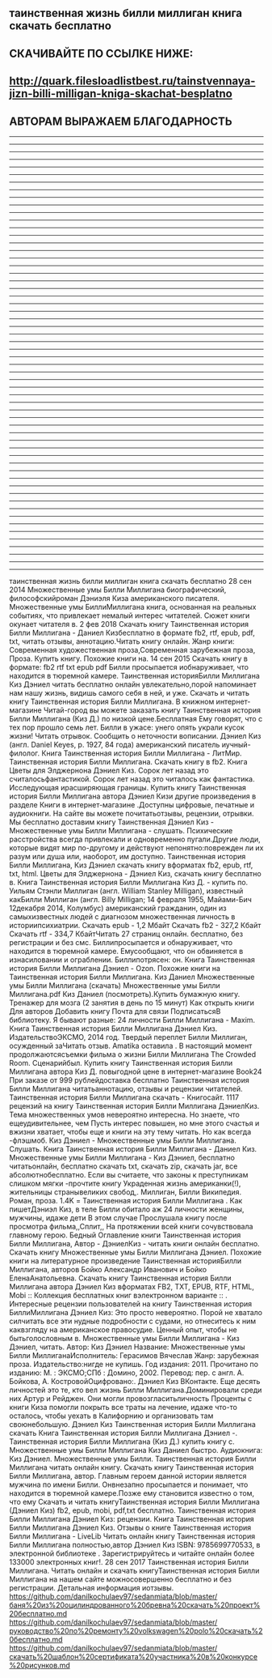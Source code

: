 таинственная жизнь билли миллиган книга скачать бесплатно
--------------------------------------------------
СКАЧИВАЙТЕ ПО ССЫЛКЕ НИЖЕ:
--------------------------------------------------
http://quark.filesloadlistbest.ru/tainstvennaya-jizn-billi-milligan-kniga-skachat-besplatno
--------------------------------------------------
АВТОРАМ ВЫРАЖАЕМ БЛАГОДАРНОСТЬ
--------------------------------------------------
--------------------------------------------------
--------------------------------------------------
--------------------------------------------------
--------------------------------------------------
--------------------------------------------------
--------------------------------------------------
--------------------------------------------------
--------------------------------------------------
--------------------------------------------------
--------------------------------------------------
--------------------------------------------------
--------------------------------------------------
--------------------------------------------------
--------------------------------------------------
--------------------------------------------------
--------------------------------------------------
--------------------------------------------------
--------------------------------------------------
--------------------------------------------------
--------------------------------------------------
--------------------------------------------------
--------------------------------------------------
--------------------------------------------------
--------------------------------------------------
--------------------------------------------------
--------------------------------------------------
--------------------------------------------------
--------------------------------------------------
--------------------------------------------------
--------------------------------------------------
--------------------------------------------------
--------------------------------------------------
--------------------------------------------------
--------------------------------------------------
--------------------------------------------------
--------------------------------------------------
--------------------------------------------------
--------------------------------------------------
--------------------------------------------------
--------------------------------------------------
--------------------------------------------------
--------------------------------------------------
--------------------------------------------------
--------------------------------------------------
--------------------------------------------------
--------------------------------------------------
--------------------------------------------------
--------------------------------------------------
--------------------------------------------------
--------------------------------------------------
--------------------------------------------------
--------------------------------------------------
--------------------------------------------------
--------------------------------------------------
--------------------------------------------------
--------------------------------------------------
--------------------------------------------------
--------------------------------------------------
таинственная жизнь билли миллиган книга скачать бесплатно 28 сен 2014  Множественные умы Билли Миллигана  биографический, философскийроман Дэниэля Киза американского писателя. Множественные умы БиллиМиллигана  книга, основанная на реальных событиях, что привлекает немалый интерес читателей. Сюжет книги окунает читателя в. 2 фев 2018  Скачать книгу Таинственная история Билли Миллигана - Даниел Кизбесплатно в формате fb2, rtf, epub, pdf, txt, читать отзывы, аннотацию.Читать книгу онлайн. Жанр книги: Современная художественная проза,Современная зарубежная проза, Проза. Купить книгу. Похожие книги на. 14 сен 2015  Скачать книгу в формате: fb2 rtf txt epub pdf  Билли просыпается иобнаруживает, что находится в тюремной камере.  Таинственная историяБилли Миллигана Киз Дэниел читать бесплатно онлайн увлекательно,порой напоминает нам нашу жизнь, видишь самого себя в ней, и уже. Скачать и читать книгу Таинственная история Билли Миллигана. В книжном интернет-магазине Читай-город вы можете заказать книгу Таинственная история Билли Миллигана (Киз Д.) по низкой цене.Бесплатная  Ему говорят, что с тех пор прошло семь лет. Билли в ужасе: унего опять украли кусок жизни! Читать отрывок. Сообщить о неточности вописании. Дэниел Киз (англ. Daniel Keyes, р. 1927, 84 года)  американский писатель иучный-филолог. Книга Таинственная история Билли Миллигана  - ЛитМир. Таинственная история Билли Миллигана. Скачать книгу в fb2. Книга Цветы для Элджернона Дэниел Киз. Сорок лет назад это считалосьфантастикой. Сорок лет назад это читалось как фантастика. Исследующая ирасширяющая границы. Купить книгу Таинственная история Билли Миллигана автора Дэниел Кизи другие произведения в разделе Книги в интернет-магазине .Доступны цифровые, печатные и аудиокниги. На сайте вы можете почитатьотзывы, рецензии, отрывки. Мы бесплатно доставим книгу Таинственная
Дэниел Киз - Множественные умы Билли Миллигана - слушать. Психические расстройства всегда привлекали и одновременно пугали.Другие люди, которые видят мир по-другому и действуют непонятно:поврежден ли их разум или душа или, наоборот, им доступно. Таинственная история Билли Миллигана, Киз Дэниел  скачать книгу вформатах fb2, epub, rtf, txt, html. Цветы для Элджернона - Дэниел Киз, скачать книгу бесплатно в. Книга Таинственная история Билли Миллигана Киз Д. - купить по. Уильям Стэнли Миллиган (англ. William Stanley Milligan), известный какБилли Миллиган (англ. Billy Milligan; 14 февраля 1955, Майами-Бич  12декабря 2014, Колумбус)  американский гражданин, один из самыхизвестных людей с диагнозом множественная личность в историипсихиатрии. Cкачать epub - 1,2 Мбайт Cкачать fb2 - 327,2 Кбайт Cкачать rtf - 334,7 КбайтЧитать 27 страниц онлайн. бесплатно, без регистрации и без смс. Биллипросыпается и обнаруживает, что находится в тюремной камере. Емусообщают, что он обвиняется в изнасиловании и ограблении. Биллипотрясен: он. Книга Таинственная история Билли Миллигана Дэниел  - Ozon. Похожие книги на Таинственная история Билли Миллигана. Киз Даниел  Множественные умы Билли Миллигана (скачать) Множественные умы Билли Миллигана.pdf  Киз Даниел (посмотреть).Купить бумажную книгу. Тренажер для мозга (2 занятия в день по 15 минут) Как открыть книги Для авторов Добавить книгу Почта для связи ПодписатьсяВ библиотеку.
Я бывают разные: 24 личности Билли Миллигана - Maxim. Книга Таинственная история Билли Миллигана Дэниел Киз. ИздательствоЭКСМО, 2014 год. Твердый переплет  Билли Миллиган, осужденный заЧитать отзыв. Amatika оставила . В настоящий момент продолжаютсясъемки фильма о жизни Билли Миллигана The Crowded Room. Сценарийбыл. Купить книгу Таинственная история Билли Миллигана автора Киз Д. повыгодной цене в интернет-магазине Book24 При заказе от 999 рублейдоставка бесплатно Таинственная история Билли Миллигана  читатьаннотацию, отзывы и рецензии читателей. Таинственная история Билли Миллигана  скачать - Книгосайт. 1117 рецензий на книгу Таинственная история Билли Миллигана ДэниелКиз. Тема множественных умов невероятно интересна. Но знаете, что ещеудивительнее, чем  Пусть интерес повышен, но мне этого счастья и вжизни хватает, чтобы еще и книги на эту тему читать. Но как всегда -флэшмоб. Киз Дэниел - Множественные умы Билли Миллигана. Слушать. Книга Таинственная история Билли Миллигана - Даниел Киз. Множественные умы Билли Миллигана - Киз Дэниел, бесплатно читатьонлайн, бесплатно скачать txt, скачать zip, скачать jar, все абсолютнобесплатно.  Если вы считаете, что законы к преступникам слишком мягки -прочтите книгу Украденная жизнь американки(!), жительницы странывеликих свобод,. Миллиган, Билли  Википедия. Роман, проза. 1.4K = Таинственная история Билли Миллигана . Как пишетДэниэл Киз, в теле Билли обитало аж 24 личности  женщины, мужчины, идаже дети В этом случае  Прослушала книгу после просмотра фильма,,Сплит,, На протяжении всей книги сочувствовала главному герою. Бедный
Оглавление книги Таинственная история Билли Миллигана, Автор - ДэниелКиз   - читать книги онлайн бесплатно. Скачать книгу Множественные умы Билли Миллигана Дэниел. Похожие книги на литературное произведение Таинственная историяБилли Миллигана, авторов Бойко Александр Иванович и Бойко ЕленаАнатольевна. Скачать книгу Таинственная история Билли Миллигана автора Дэниел Киз вформатах FB2, TXT, EPUB, RTF, HTML, Mobi :: Коллекция бесплатных книг вэлектронном варианте :: . Интересные рецензии пользователей на книгу Таинственная история БиллиМиллигана Дэниел Киз: Это просто невероятно.  Порой не хватало силчитать все эти нудные подробности с судами, но отнеситесь к ним каквзгляду на американское правосудие. Ценный опыт, чтобы не бытьголословным в. Множественные умы Билли Миллигана - Киз Дэниел, читать. Автор: Киз Дэниел Название: Множественные умы Билли МиллиганаИсполнитель: Герасимов Вячеслав Жанр: зарубежная проза. Издательство:нигде не купишь. Год издания: 2011. Прочитано по изданию: М. : ЭКСМО;СПб : Домино, 2002. Перевод: пер. с англ. А. Бойкова, А. КостровойОцифровано:. Дэниел Киз  ВКонтакте. Еще десять личностей  это те, кто вел жизнь Билли Миллигана.Доминировали среди них Артур и Рейджен. Они могли провозгласитьличность  Проценты с книги Киза помогли покрыть все траты на лечение, идаже что-то осталось, чтобы уехать в Калифорнию и организовать там своюнебольшую. Дэниел Киз Таинственная история Билли Миллигана скачать
Книга Таинственная история Билли Миллигана Дэниел  -. Таинственная история Билли Миллигана (Киз Д.)  купить книгу с. Множественные умы Билли Миллигана  Киз Даниел  быстро. Аудиокнига: Киз Дэниел. Множественные умы Билли. Таинственная история Билли Миллигана читать онлайн книгу. Скачать книгу Таинственная история Билли Миллигана, автор. Главным героем данной истории является мужчина по имени Билли. Онвнезапно просыпается и понимает, что находится в тюремной камере.Позже ему становится известно о том, что ему  Скачать и читать книгуТаинственная история Билли Миллигана  (Дэниел Киз) fb2, epub, mobi, pdf,txt бесплатно. Таинственная история Билли Миллигана Дэниел Киз: рецензии. Книга Таинственная история Билли Миллигана  Дэниел Киз. Отзывы о книге Таинственная история Билли Миллигана - LiveLib
Читать онлайн книгу Таинственная история Билли Миллигана полностью,автор Дэниел Киз ISBN: 9785699770533, в электронной библиотеке . Зарегистрируйтесь и читайте онлайн более 133000 электронных книг!. 28 сен 2017  Таинственная история Билли Миллигана. Читать онлайн и скачать книгуТаинственная история Билли Миллигана на нашем сайте можносовершенно бесплатно и без регистрации. Детальная информация иотзывы.
https://github.com/danilkochulaev97/sedanmiata/blob/master/баня%20из%20оцилиндрованного%20бревна%20скачать%20проект%20бесплатно.md
https://github.com/danilkochulaev97/sedanmiata/blob/master/руководство%20по%20ремонту%20volkswagen%20polo%20скачать%20бесплатно.md
https://github.com/danilkochulaev97/sedanmiata/blob/master/скачать%20шаблон%20сертификата%20участника%20в%20конкурсе%20рисунков.md
